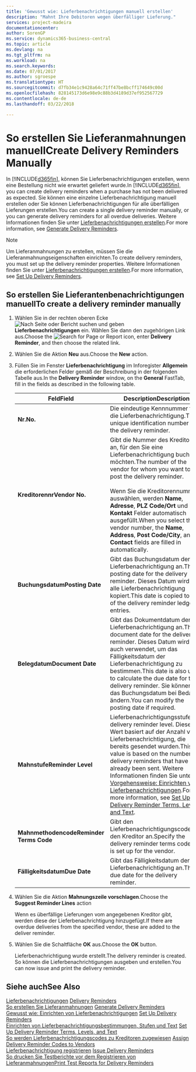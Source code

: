 ```yaml
---
title: 'Gewusst wie: Lieferbenachrichtigungen manuell erstellen'
description: "Mahnt Ihre Debitoren wegen überfälliger Lieferung."
services: project-madeira
documentationcenter: 
author: SorenGP
ms.service: dynamics365-business-central
ms.topic: article
ms.devlang: na
ms.tgt_pltfrm: na
ms.workload: na
ms.search.keywords: 
ms.date: 07/01/2017
ms.author: sgroespe
ms.translationtype: HT
ms.sourcegitcommit: d7fb34e1c9428a64c71ff47be8bcff174649c00d
ms.openlocfilehash: 828145173d6e98e9c88b3d4189d37ef952567729
ms.contentlocale: de-de
ms.lasthandoff: 03/22/2018

---
```

# <a name="create-delivery-reminders-manually"></a><span data-ttu-id="e17ee-103">So erstellen Sie Lieferanmahnungen manuell</span><span class="sxs-lookup"><span data-stu-id="e17ee-103">Create Delivery Reminders Manually</span></span>
<span data-ttu-id="e17ee-104">In [!INCLUDE[d365fin](../../includes/d365fin_md.md)], können Sie Lieferbenachrichtigungen erstellen, wenn eine Bestellung nicht wie erwartet geliefert wurde.</span><span class="sxs-lookup"><span data-stu-id="e17ee-104">In [!INCLUDE[d365fin](../../includes/d365fin_md.md)], you can create delivery reminders when a purchase has not been delivered as expected.</span></span> <span data-ttu-id="e17ee-105">Sie können eine einzelne Lieferbenachrichtigung manuell erstellen oder Sie können Lieferbenachrichtigungen für alle überfälligen Lieferungen erstellen.</span><span class="sxs-lookup"><span data-stu-id="e17ee-105">You can create a single delivery reminder manually, or you can generate delivery reminders for all overdue deliveries.</span></span> <span data-ttu-id="e17ee-106">Weitere Informationen finden Sie unter [Lieferbenachrichtigungen erstellen](how-to-generate-delivery-reminders.md).</span><span class="sxs-lookup"><span data-stu-id="e17ee-106">For more information, see [Generate Delivery Reminders](how-to-generate-delivery-reminders.md).</span></span>

> [!NOTE]
> <span data-ttu-id="e17ee-107">Um Lieferanmahnungen zu erstellen, müssen Sie die Lieferanmahnungseigenschaften einrichten.</span><span class="sxs-lookup"><span data-stu-id="e17ee-107">To create delivery reminders, you must set up the delivery reminder properties.</span></span> <span data-ttu-id="e17ee-108">Weitere Informationen finden Sie unter [Lieferbenachrichtigungen erstellen](how-to-set-up-delivery-reminders.md).</span><span class="sxs-lookup"><span data-stu-id="e17ee-108">For more information, see [Set Up Delivery Reminders](how-to-set-up-delivery-reminders.md).</span></span>

## <a name="to-create-a-delivery-reminder-manually"></a><span data-ttu-id="e17ee-109">So erstellen Sie Lieferantenbenachrichtigungen manuell</span><span class="sxs-lookup"><span data-stu-id="e17ee-109">To create a delivery reminder manually</span></span>  

1.  <span data-ttu-id="e17ee-110">Wählen Sie in der rechten oberen Ecke ![Nach Seite oder Bericht suchen](../../media/ui-search/search_small.png "Symbol nach Seite oder Bericht suchen") und geben **Lieferbenachrichtigungen** ein. Wählen Sie dann den zugehörigen Link aus.</span><span class="sxs-lookup"><span data-stu-id="e17ee-110">Choose the ![Search for Page or Report](../../media/ui-search/search_small.png "Search for Page or Report icon") icon, enter **Delivery Reminder**, and then choose the related link.</span></span>  
2.  <span data-ttu-id="e17ee-111">Wählen Sie die Aktion **Neu** aus.</span><span class="sxs-lookup"><span data-stu-id="e17ee-111">Choose the **New** action.</span></span>  
3.  <span data-ttu-id="e17ee-112">Füllen Sie im Fenster **Lieferbenachrichtigung** im Inforegister **Allgemein** die erforderlichen Felder gemäß der Beschreibung in der folgenden Tabelle aus.</span><span class="sxs-lookup"><span data-stu-id="e17ee-112">In the **Delivery Reminder** window, on the **General** FastTab, fill in the fields as described in the following table.</span></span>  

    |<span data-ttu-id="e17ee-113">Feld</span><span class="sxs-lookup"><span data-stu-id="e17ee-113">Field</span></span>|<span data-ttu-id="e17ee-114">Description</span><span class="sxs-lookup"><span data-stu-id="e17ee-114">Description</span></span>|  
    |---------------------------------|---------------------------------------|  
    |<span data-ttu-id="e17ee-115">**Nr.**</span><span class="sxs-lookup"><span data-stu-id="e17ee-115">**No.**</span></span>|<span data-ttu-id="e17ee-116">Die eindeutige Kennnummer für die Lieferbenachrichtigung.</span><span class="sxs-lookup"><span data-stu-id="e17ee-116">The unique identification number for the delivery reminder.</span></span>|  
    |<span data-ttu-id="e17ee-117">**Kreditorennr**</span><span class="sxs-lookup"><span data-stu-id="e17ee-117">**Vendor No.**</span></span>|<span data-ttu-id="e17ee-118">Gibt die Nummer des Kreditors an, für den Sie eine Lieferbenachrichtigung buchen möchten.</span><span class="sxs-lookup"><span data-stu-id="e17ee-118">The number of the vendor for whom you want to post the delivery reminder.</span></span><br /><br /> <span data-ttu-id="e17ee-119">Wenn Sie die Kreditorennummer auswählen, werden **Name**, **Adresse**, **PLZ Code/Ort** und **Kontakt** Felder automatisch ausgefüllt.</span><span class="sxs-lookup"><span data-stu-id="e17ee-119">When you select the vendor number, the **Name**, **Address**, **Post Code/City**, and **Contact** fields are filled in automatically.</span></span>|  
    |<span data-ttu-id="e17ee-120">**Buchungsdatum**</span><span class="sxs-lookup"><span data-stu-id="e17ee-120">**Posting Date**</span></span>|<span data-ttu-id="e17ee-121">Gibt das Buchungsdatum der Lieferbenachrichtigung an.</span><span class="sxs-lookup"><span data-stu-id="e17ee-121">The posting date for the delivery reminder.</span></span> <span data-ttu-id="e17ee-122">Dieses Datum wird in alle Lieferbenachrichtigung kopiert.</span><span class="sxs-lookup"><span data-stu-id="e17ee-122">This date is copied to all of the delivery reminder ledger entries.</span></span>|  
    |<span data-ttu-id="e17ee-123">**Belegdatum**</span><span class="sxs-lookup"><span data-stu-id="e17ee-123">**Document Date**</span></span>|<span data-ttu-id="e17ee-124">Gibt das Dokumentdatum der Lieferbenachrichtigung an.</span><span class="sxs-lookup"><span data-stu-id="e17ee-124">The document date for the delivery reminder.</span></span> <span data-ttu-id="e17ee-125">Dieses Datum wird auch verwendet, um das Fälligkeitsdatum der Lieferbenachrichtigung zu bestimmen.</span><span class="sxs-lookup"><span data-stu-id="e17ee-125">This date is also used to calculate the due date for the delivery reminder.</span></span> <span data-ttu-id="e17ee-126">Sie können das Buchungsdatum bei Bedarf ändern.</span><span class="sxs-lookup"><span data-stu-id="e17ee-126">You can modify the posting date if required.</span></span>|  
    |<span data-ttu-id="e17ee-127">**Mahnstufe**</span><span class="sxs-lookup"><span data-stu-id="e17ee-127">**Reminder Level**</span></span>|<span data-ttu-id="e17ee-128">Lieferbenachrichtigungsstufe.</span><span class="sxs-lookup"><span data-stu-id="e17ee-128">The delivery reminder level.</span></span> <span data-ttu-id="e17ee-129">Dieser Wert basiert auf der Anzahl von Lieferbenachrichtigung, die bereits gesendet wurden.</span><span class="sxs-lookup"><span data-stu-id="e17ee-129">This value is based on the number of delivery reminders that have already been sent.</span></span> <span data-ttu-id="e17ee-130">Weitere Informationen finden Sie unter [Vorgehensweise: Einrichten von Lieferbenachrichtigungen](how-to-set-up-delivery-reminder-terms-levels-and-text.md).</span><span class="sxs-lookup"><span data-stu-id="e17ee-130">For more information, see [Set Up Delivery Reminder Terms, Levels, and Text](how-to-set-up-delivery-reminder-terms-levels-and-text.md).</span></span>|  
    |<span data-ttu-id="e17ee-131">**Mahnmethodencode**</span><span class="sxs-lookup"><span data-stu-id="e17ee-131">**Reminder Terms Code**</span></span>|<span data-ttu-id="e17ee-132">Gibt den Lieferbenachrichtigungscode für den Kreditor an.</span><span class="sxs-lookup"><span data-stu-id="e17ee-132">Specify the delivery reminder terms code that is set up for the vendor.</span></span>|  
    |<span data-ttu-id="e17ee-133">**Fälligkeitsdatum**</span><span class="sxs-lookup"><span data-stu-id="e17ee-133">**Due Date**</span></span>|<span data-ttu-id="e17ee-134">Gibt das Fälligkeitsdatum der Lieferbenachrichtigung an.</span><span class="sxs-lookup"><span data-stu-id="e17ee-134">The due date for the delivery reminder.</span></span>|  

4.  <span data-ttu-id="e17ee-135">Wählen Sie die Aktion **Mahnungszeile vorschlagen**.</span><span class="sxs-lookup"><span data-stu-id="e17ee-135">Choose the **Suggest Reminder Lines** action</span></span>  

    <span data-ttu-id="e17ee-136">Wenn es überfällige Lieferungen vom angegebenen Kreditor gibt, werden diese der Lieferbenachrichtigung hinzugefügt.</span><span class="sxs-lookup"><span data-stu-id="e17ee-136">If there are overdue deliveries from the specified vendor, these are added to the deliver reminder.</span></span>  

5.  <span data-ttu-id="e17ee-137">Wählen Sie die Schaltfläche **OK** aus.</span><span class="sxs-lookup"><span data-stu-id="e17ee-137">Choose the **OK** button.</span></span>  

    <span data-ttu-id="e17ee-138">Lieferbenachrichtigung wurde erstellt.</span><span class="sxs-lookup"><span data-stu-id="e17ee-138">The delivery reminder is created.</span></span> <span data-ttu-id="e17ee-139">So können die Lieferbenachrichtigungen ausgeben und erstellen.</span><span class="sxs-lookup"><span data-stu-id="e17ee-139">You can now issue and print the delivery reminder.</span></span>  

## <a name="see-also"></a><span data-ttu-id="e17ee-140">Siehe auch</span><span class="sxs-lookup"><span data-stu-id="e17ee-140">See Also</span></span>  
 <span data-ttu-id="e17ee-141">[Lieferbenachrichtigungen](delivery-reminders.md) </span><span class="sxs-lookup"><span data-stu-id="e17ee-141">[Delivery Reminders](delivery-reminders.md) </span></span>  
 <span data-ttu-id="e17ee-142">[So erstellen Sie Lieferanmahnungen](how-to-generate-delivery-reminders.md) </span><span class="sxs-lookup"><span data-stu-id="e17ee-142">[Generate Delivery Reminders](how-to-generate-delivery-reminders.md) </span></span>  
 <span data-ttu-id="e17ee-143">[Gewusst wie: Einrichten von Lieferbenachrichtigungen](how-to-set-up-delivery-reminders.md) </span><span class="sxs-lookup"><span data-stu-id="e17ee-143">[Set Up Delivery Reminders](how-to-set-up-delivery-reminders.md) </span></span>  
 <span data-ttu-id="e17ee-144">[Einrichten von Lieferbenachrichtigungsbestimmungen, Stufen und Text](how-to-set-up-delivery-reminder-terms-levels-and-text.md) </span><span class="sxs-lookup"><span data-stu-id="e17ee-144">[Set Up Delivery Reminder Terms, Levels, and Text](how-to-set-up-delivery-reminder-terms-levels-and-text.md) </span></span>  
 <span data-ttu-id="e17ee-145">[So werden Lieferbenachrichtigungscodes zu Kreditoren zugewiesen](how-to-assign-delivery-reminder-codes-to-vendors.md) </span><span class="sxs-lookup"><span data-stu-id="e17ee-145">[Assign Delivery Reminder Codes to Vendors](how-to-assign-delivery-reminder-codes-to-vendors.md) </span></span>  
 <span data-ttu-id="e17ee-146">[Lieferbenachrichtigung registrieren](how-to-issue-delivery-reminders.md) </span><span class="sxs-lookup"><span data-stu-id="e17ee-146">[Issue Delivery Reminders](how-to-issue-delivery-reminders.md) </span></span>  
 [<span data-ttu-id="e17ee-147">So drucken Sie Testberichte vor dem Registrieren von Lieferanmahnungen</span><span class="sxs-lookup"><span data-stu-id="e17ee-147">Print Test Reports for Delivery Reminders</span></span>](how-to-print-test-reports-for-delivery-reminders.md)

